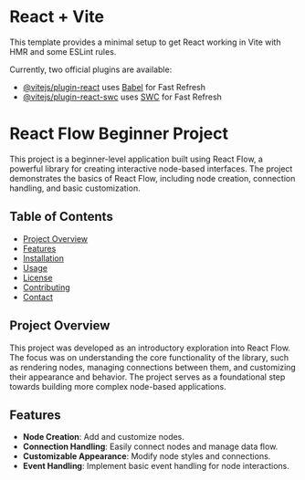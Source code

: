 # React + Vite

This template provides a minimal setup to get React working in Vite with HMR and some ESLint rules.

Currently, two official plugins are available:

- [@vitejs/plugin-react](https://github.com/vitejs/vite-plugin-react/blob/main/packages/plugin-react/README.md) uses [Babel](https://babeljs.io/) for Fast Refresh
- [@vitejs/plugin-react-swc](https://github.com/vitejs/vite-plugin-react-swc) uses [SWC](https://swc.rs/) for Fast Refresh

# React Flow Beginner Project

This project is a beginner-level application built using React Flow, a powerful library for creating interactive node-based interfaces. The project demonstrates the basics of React Flow, including node creation, connection handling, and basic customization.

## Table of Contents
- [Project Overview](#project-overview)
- [Features](#features)
- [Installation](#installation)
- [Usage](#usage)
- [License](#license)
- [Contributing](#contributing)
- [Contact](#contact)

## Project Overview
This project was developed as an introductory exploration into React Flow. The focus was on understanding the core functionality of the library, such as rendering nodes, managing connections between them, and customizing their appearance and behavior. The project serves as a foundational step towards building more complex node-based applications.

## Features
- **Node Creation**: Add and customize nodes.
- **Connection Handling**: Easily connect nodes and manage data flow.
- **Customizable Appearance**: Modify node styles and connections.
- **Event Handling**: Implement basic event handling for node interactions.


